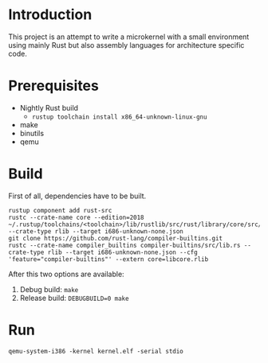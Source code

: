 # Introduction

This project is an attempt to write a microkernel with a small environment using mainly Rust but also assembly languages for architecture specific code.

# Prerequisites

* Nightly Rust build
    * `rustup toolchain install x86_64-unknown-linux-gnu`
* make
* binutils
* qemu

# Build

First of all, dependencies have to be built.

```console
rustup component add rust-src
rustc --crate-name core --edition=2018 ~/.rustup/toolchains/<toolchain>/lib/rustlib/src/rust/library/core/src/lib.rs --crate-type rlib --target i686-unknown-none.json
git clone https://github.com/rust-lang/compiler-builtins.git
rustc --crate-name compiler_builtins compiler-builtins/src/lib.rs --crate-type rlib --target i686-unknown-none.json --cfg 'feature="compiler-builtins"' --extern core=libcore.rlib
```

After this two options are available:

1) Debug build: `make`
2) Release build: `DEBUGBUILD=0 make`

# Run

```console
qemu-system-i386 -kernel kernel.elf -serial stdio
```
